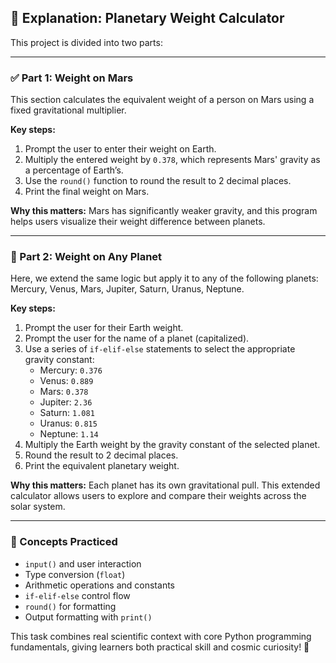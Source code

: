 ## 🧠 Explanation: Planetary Weight Calculator

This project is divided into two parts:

---

### ✅ Part 1: Weight on Mars

This section calculates the equivalent weight of a person on Mars using a fixed gravitational multiplier.

**Key steps:**
1. Prompt the user to enter their weight on Earth.
2. Multiply the entered weight by `0.378`, which represents Mars' gravity as a percentage of Earth’s.
3. Use the `round()` function to round the result to 2 decimal places.
4. Print the final weight on Mars.

**Why this matters:**
Mars has significantly weaker gravity, and this program helps users visualize their weight difference between planets.

---

### 🌌 Part 2: Weight on Any Planet

Here, we extend the same logic but apply it to any of the following planets:
Mercury, Venus, Mars, Jupiter, Saturn, Uranus, Neptune.

**Key steps:**
1. Prompt the user for their Earth weight.
2. Prompt the user for the name of a planet (capitalized).
3. Use a series of `if-elif-else` statements to select the appropriate gravity constant:
   - Mercury: `0.376`
   - Venus: `0.889`
   - Mars: `0.378`
   - Jupiter: `2.36`
   - Saturn: `1.081`
   - Uranus: `0.815`
   - Neptune: `1.14`
4. Multiply the Earth weight by the gravity constant of the selected planet.
5. Round the result to 2 decimal places.
6. Print the equivalent planetary weight.

**Why this matters:**
Each planet has its own gravitational pull. This extended calculator allows users to explore and compare their weights across the solar system.

---

### 🧪 Concepts Practiced
- `input()` and user interaction
- Type conversion (`float`)
- Arithmetic operations and constants
- `if-elif-else` control flow
- `round()` for formatting
- Output formatting with `print()`

This task combines real scientific context with core Python programming fundamentals, giving learners both practical skill and cosmic curiosity! 🚀

